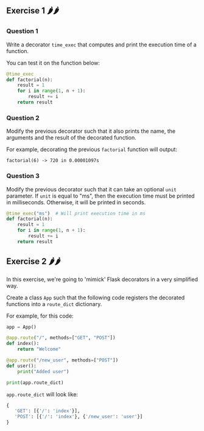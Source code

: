 ## Exercise 1 🌶🌶

### Question 1

Write a decorator ```time_exec``` that computes and print the execution time of a function.

You can test it on the function below:

```py
@time_exec
def factorial(n):
    result = 1
    for i in range(1, n + 1):
        result += i
    return result
```

### Question 2

Modify the previous decorator such that it also prints the name, the arguments and the result of the decorated function.

For example, decorating the previous ```factorial``` function will output:

```
factorial(6) -> 720 in 0.00001097s
```


### Question 3

Modify the previous decorator such that it can take an optional ```unit``` parameter. If ```unit``` is equal to "ms", then the execution time must be printed in milliseconds. Otherwise, it will be printed in seconds.

```py
@time_exec("ms")  # Will print execution time in ms
def factorial(n):
    result = 1
    for i in range(1, n + 1):
        result += i
    return result
```

## Exercise 2 🌶🌶

In this exercise, we're going to 'mimick' Flask decorators in a very simplified way.

Create a class ```App``` such that the following code registers the decorated functions into
a ```route_dict``` dictionary.

For example, for this code:
```py
app = App()

@app.route("/", methods=["GET", "POST"])
def index():
    return "Welcome"

@app.route("/new_user", methods=["POST"])
def user():
    print("Added user")

print(app.route_dict)
```

```app.route_dict``` will look like:

```py
{
   'GET': [{'/': 'index'}],
   'POST': [{'/': 'index'}, {'/new_user': 'user'}]
}
```





